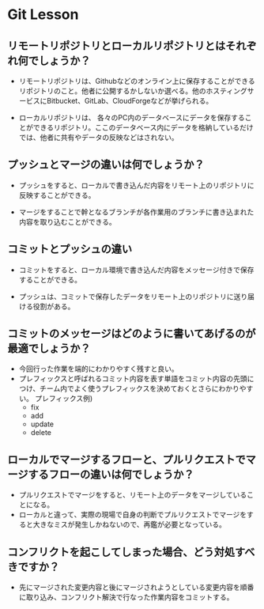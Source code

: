 # Git Lesson

## リモートリポジトリとローカルリポジトリとはそれぞれ何でしょうか？
* リモートリポジトリは、Githubなどのオンライン上に保存することができるリポジトリのこと。他者に公開するかしないか選べる。他のホスティングサービスにBitbucket、GitLab、CloudForgeなどが挙げられる。

* ローカルリポジトリは、  各々のPC内のデータベースにデータを保存することができるリポジトリ。ここのデータベース内にデータを格納しているだけでは、他者に共有やデータの反映などはされない。


## プッシュとマージの違いは何でしょうか？
* プッシュをすると、ローカルで書き込んだ内容をリモート上のリポジトリに反映することができる。

* マージをすることで幹となるブランチが各作業用のブランチに書き込まれた内容を取り込むことができる。


## コミットとプッシュの違い
* コミットをすると、ローカル環境で書き込んだ内容をメッセージ付きで保存することができる。

* プッシュは、コミットで保存したデータをリモート上のリポジトリに送り届ける役割がある。



## コミットのメッセージはどのように書いてあげるのが最適でしょうか？
* 今回行った作業を端的にわかりやすく残すと良い。
* プレフィックスと呼ばれるコミット内容を表す単語をコミット内容の先頭につけ、チーム内でよく使うプレフィックスを決めておくとさらにわかりやすい。
  プレフィックス例)
  *  fix
  *  add
  *  update
  *  delete

## ローカルでマージするフローと、プルリクエストでマージするフローの違いは何でしょうか？
* プルリクエストでマージをすると、リモート上のデータをマージしていることになる。
* ローカルと違って、実際の現場で自身の判断でプルリクエストでマージをすると大きなミスが発生しかねないので、再鑑が必要となっている。


## コンフリクトを起こしてしまった場合、どう対処すべきですか？
* 先にマージされた変更内容と後にマージされようとしている変更内容を順番に取り込み、コンフリクト解決で行なった作業内容をコミットする。

